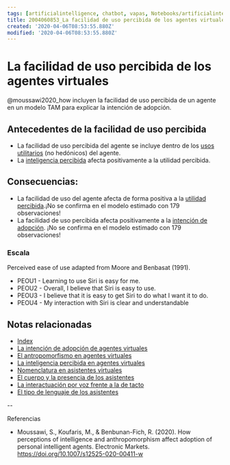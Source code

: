```yaml
---
tags: [artificialintelligence, chatbot, vapas, Notebooks/artificialintelligence, virtualagents, ease of use]
title: 2004060853_La facilidad de uso percibida de los agentes virtuales
created: '2020-04-06T08:53:55.880Z'
modified: '2020-04-06T08:53:55.880Z'
---
```


# La facilidad de uso percibida de los agentes virtuales

@moussawi2020_how incluyen la facilidad de uso percibida de un agente en un modelo TAM para explicar la intención de adopción.

## Antecedentes de la facilidad de uso percibida

- La facilidad de uso percibida del agente se incluye dentro de los [usos utilitarios](2004060821_usos_virtual_agents_sistemas_duales.md) (no hedónicos) del agente.
- La [inteligencia percibida](2004060750_inteligencia_percibida_agentes_virtuales.md) afecta positivamente a la utilidad percibida.


## Consecuencias:

- La facilidad de uso del agente afecta de forma positiva a la [utilidad percibida](2004060840_utilidad_percibidad_agentesvirtuales.md).¡No se confirma en el modelo estimado con 179 observaciones!
- La facilidad de uso percibida afecta positivamente a la [intención de adopción](2004060832_intencion_adopcion_agente_virtual.md). ¡No se confirma en el modelo estimado con 179 observaciones!

### Escala

Perceived ease of use adapted from Moore and
Benbasat (1991). 
- PEOU1 - Learning to use Siri is easy for me.
- PEOU2 - Overall, I believe that Siri is easy to use. 
- PEOU3 - I believe that it is easy to get Siri to do what I want it to do.
- PEOU4 - My interaction with Siri is clear and understandable 

## Notas relacionadas

- [Index](_2003101705_index.md)
- [La intención de adopción de agentes virtuales](2004060832_intencion_adopcion_agente_virtual.md)
- [El antropomorfismo en agentes virtuales](2004060734_antropomorfismo_vapas.md)
- [La inteligencia percibida en agentes virtuales](2004060750_inteligencia_percibida_agentes_virtuales.md)
- [Nomenclatura en asistentes virtuales](2004030718_nombresasistentesvirtuales.md)
- [El cuerpo y la presencia de los asistentes](2004040921_cuerpo_presencia_fisica_asistentes_virtuales.md)
- [La interactuación por voz frente a la de tacto](2004051647_effect_voice_interactions.md)
- [El tipo de lenguaje de los asistentes](2004051732_tipo_lenguaje_asistentes.md)


--

Referencias 

- Moussawi, S., Koufaris, M., & Benbunan-Fich, R. (2020). How perceptions of intelligence and anthropomorphism affect adoption of personal intelligent agents. Electronic Markets. https://doi.org/10.1007/s12525-020-00411-w